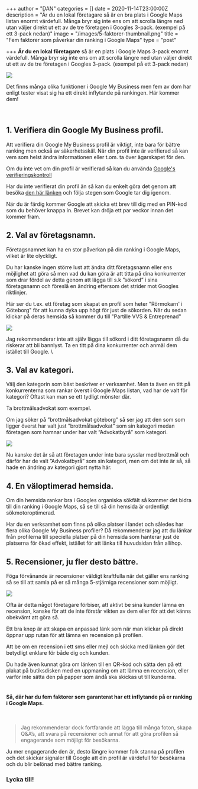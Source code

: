 +++
author = "DAN"
categories = []
date = 2020-11-14T23:00:00Z
description = "Är du en lokal företagare så är en bra plats i Google Maps listan enormt värdefull. Många bryr sig inte ens om att scrolla längre ned utan väljer direkt ut ett av de tre företagen i Googles 3-pack. (exempel på ett 3-pack nedan)"
image = "/images/5-faktorer-thumbnail.png"
title = "Fem faktorer som påverkar din ranking i Google Maps"
type = "post"

+++
**Är du en lokal företagare** så är en plats i Google Maps 3-pack enormt värdefull. Många bryr sig inte ens om att scrolla längre ned utan väljer direkt ut ett av de tre företagen i Googles 3-pack. (exempel på ett 3-pack nedan)

![](/images/snack-pack-01.png)

Det finns många olika funktioner i Google My Business men fem av dom har enligt tester visat sig ha ett direkt inflytande på rankingen. Här kommer dem! </br><br></br>

## **1. Verifiera din Google My Business profil.**

Att verifiera din Google My Business profil är viktigt, inte bara för bättre ranking men också av säkerhetsskäl. När din profil inte är verifierad så kan vem som helst ändra informationen eller t.om. ta över ägarskapet för den.

Om du inte vet om din profil är verifierad så kan du använda [Google's verifieringskontroll](https://support.google.com/business/workflow/9289460?hl=sv "Google's verifieringskontroll")

Har du inte verifierat din profil än så kan du enkelt göra det genom att besöka [den här länken](https://support.google.com/business/answer/7107242?hl=sv "den här länken") och följa stegen som Google tar dig igenom.

När du är färdig kommer Google att skicka ett brev till dig med en PIN-kod som du behöver knappa in. Brevet kan dröja ett par veckor innan det kommer fram.

## **2. Val av företagsnamn.**

Företagsnamnet kan ha en stor påverkan på din ranking i Google Maps, vilket är lite olyckligt.

Du har kanske ingen större lust att ändra ditt företagsnamn eller ens möjlighet att göra så men vad du kan göra är att titta på dina konkurrenter som drar fördel av detta genom att lägga till s.k ”sökord” i sina företagsnamn och föreslå en ändring eftersom det strider mot Googles riktlinjer.

Här ser du t.ex. ett företag som skapat en profil som heter "Rörmokarn' i Göteborg" för att kunna dyka upp högt för just de sökorden. När du sedan klickar på deras hemsida så kommer du till "Partille VVS & Entreprenad"

![](/images/foretagsnamn-gmb.gif)

Jag rekommenderar inte att själv lägga till sökord i ditt företagsnamn då du riskerar att bli bannlyst. Ta en titt på dina konkurrenter och anmäl dem istället till Google. \\

## **3. Val av kategori.**

Välj den kategorin som bäst beskriver er verksamhet. Men ta även en titt på konkurrenterna som rankar överst i Google Maps listan, vad har de valt för kategori? Oftast kan man se ett tydligt mönster där.

Ta brottmålsadvokat som exempel.

Om jag söker på ”brottmålsadvokat göteborg” så ser jag att den som som ligger överst har valt just ”brottmålsadvokat” som sin kategori medan företagen som hamnar under har valt ”Advokatbyrå” som kategori.

![](/images/kategori-01.png)

Nu kanske det är så att företagen under inte bara sysslar med brottmål och därför har de valt ”Advokatbyrå” som sin kategori, men om det inte är så, så hade en ändring av kategori gjort nytta här.<br>

## **4. En väloptimerad hemsida.**

Om din hemsida rankar bra i Googles organiska sökfält så kommer det bidra till din ranking i Google Maps, så se till så din hemsida är ordentligt sökmotoroptimerad.

Har du en verksamhet som finns på olika platser i landet och således har flera olika Google My Business profiler? Då rekommenderar jag att du länkar från profilerna till speciella platser på din hemsida som hanterar just de platserna för ökad effekt, istället för att länka till huvudsidan från allihop.<br>

## **5. Recensioner, ju fler desto bättre.**

Föga förvånande är recensioner väldigt kraftfulla när det gäller ens ranking så se till att samla på er så många 5-stjärniga recensioner som möjligt.

![](/images/gmb-recensioner.png)

Ofta är detta något företagare förbiser, att aktivt be sina kunder lämna en recension, kanske för att de inte förstår vikten av dem eller för att det känns obekvämt att göra så.

Ett bra knep är att skapa en anpassad länk som när man klickar på direkt öppnar upp rutan för att lämna en recension på profilen.

Att be om en recension i ett sms eller mejl och skicka med länken gör det betydligt enklare för både dig och kunden.

Du hade även kunnat göra om länken till en QR-kod och sätta den på ett plakat på butiksdisken med en uppmaning om att lämna en recension, eller varför inte sätta den på papper som ändå ska skickas ut till kunderna.<br><br>

#### **Så, där har du fem faktorer som garanterat har ett inflytande på er ranking i Google Maps.**

<br>

> Jag rekommenderar dock fortfarande att lägga till många foton, skapa Q&A’s, att svara på recensioner och annat för att göra profilen så engagerande som möjligt för besökarna.

Ju mer engagerande den är, desto längre kommer folk stanna på profilen och det skickar signaler till Google att din profil är värdefull för besökarna och du blir belönad med bättre ranking.<br>

### **Lycka till!**